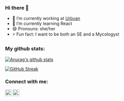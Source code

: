 ### Hi there 👋

- 🔭 I’m currently working at [Urbvan]
- 🌱 I’m currently learning React
- 😄 Pronouns: she/her
- ⚡ Fun fact: I want to be both an SE and a Mycologyst 

### My github stats:  

[![Anurag's github stats](https://github-readme-stats.vercel.app/api?username=sanchezpili6&count_private=true&show_icons=true&theme=radical
)](https://github.com/sanchezpili6/github-readme-stats)

[![GitHub Streak](https://github-readme-streak-stats.herokuapp.com?user=sanchezpili6&theme=radical&date_format=M%20j%5B%2C%20Y%5D)](https://git.io/streak-stats)

### Connect with me:

[<img align="left" alt="codeSTACKr | LinkedIn" width="22px" src="https://cdn.jsdelivr.net/npm/simple-icons@v3/icons/linkedin.svg" />][linkedin]
[<img align="left" alt="codeSTACKr | Instagram" width="22px" src="https://cdn.jsdelivr.net/npm/simple-icons@v3/icons/gmail.svg" />][mail]


[Urbvan]: https://urbvan.com/
[linkedin]: https://www.linkedin.com/in/sanchezpili6/
[mail]: mailto:sanchezpili6@gmail.com

